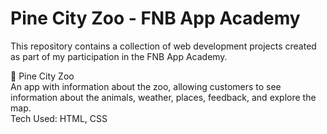 <h1>Pine City Zoo - FNB App Academy</h1>

This repository contains a collection of web development projects created as part of my participation in the FNB App Academy.

📁 Pine City Zoo<br>
An app with information about the zoo, allowing customers to see information about the animals, weather, places, feedback, and explore the map.<br>
Tech Used: HTML, CSS<br><br>
